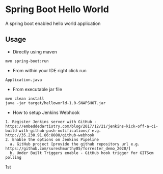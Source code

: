 # Spring Boot Hello World

A spring boot enabled hello world application

## Usage

- Directly using maven
```
mvn spring-boot:run
```

- From within your IDE right click run 
```
Application.java
```

- From executable jar file
```
mvn clean install
java -jar target/helloworld-1.0-SNAPSHOT.jar
```

- How to setup Jenkins Webhook
```
1. Register Jenkins server with GitHub - https://embeddedartistry.com/blog/2017/12/21/jenkins-kick-off-a-ci-build-with-github-push-notifications/ e.g. http://35.230.91.86:8080/github-webhook
2. Enable the options on Jenkins Pipeline
  a. GitHub project [provide the github repository url e.g. https://github.com/sureshmurthy85/forrester_demo_2020/]
  b. Under Built Triggers enable - GitHub hook trigger for GITScm polling
````
1st
